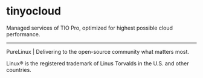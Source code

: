 # tinyocloud
Managed services of TIO Pro, optimized for highest possible cloud performance.

---

PureLinux | Delivering to the open-source community what matters most.

Linux® is the registered trademark of Linus Torvalds in the U.S. and other countries.